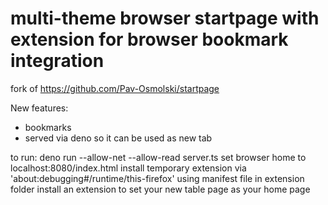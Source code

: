 # multi-theme browser startpage with extension for browser bookmark integration

fork of https://github.com/Pav-Osmolski/startpage

New features:
- bookmarks
- served via deno so it can be used as new tab

to run: 
deno run --allow-net --allow-read server.ts
set browser home to localhost:8080/index.html
install temporary extension via 'about:debugging#/runtime/this-firefox' using manifest file in extension folder
install an extension to set your new table page as your home page





